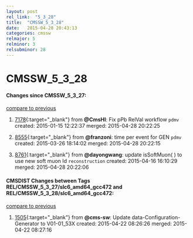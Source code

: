 ```yaml
---
layout: post
rel_link:  "5_3_28"
title:  "CMSSW_5_3_28"
date:   2015-04-28 20:43:13
categories: cmssw
relmajor: 5
relminor: 3
relsubminor: 28
---
```


# CMSSW_5_3_28
#### Changes since CMSSW_5_3_27:

[compare to previous](https://github.com/cms-sw/cmssw/compare/CMSSW_5_3_27...CMSSW_5_3_28)



1. [7178](http://github.com/cms-sw/cmssw/pull/7178){:target="_blank"}  from **@CmsHI**: Fix pPb RelVal workflow `pdmv`  created: 2015-01-15 12:22:37 merged: 2015-04-28 20:22:25

2. [8555](http://github.com/cms-sw/cmssw/pull/8555){:target="_blank"}  from **@franzoni**: time per event for GEN `pdmv`  created: 2015-03-26 18:14:02 merged: 2015-04-28 20:22:15

3. [8761](http://github.com/cms-sw/cmssw/pull/8761){:target="_blank"}  from **@dayongwang**: update isSoftMuon( ) to use new soft muon Id  `reconstruction`  created: 2015-04-16 16:10:29 merged: 2015-04-28 20:22:06

#### CMSDIST Changes between Tags REL/CMSSW_5_3_27/slc6_amd64_gcc472 and REL/CMSSW_5_3_28/slc6_amd64_gcc472:

[compare to previous](https://github.com/cms-sw/cmsdist/compare/REL/CMSSW_5_3_27/slc6_amd64_gcc472...REL/CMSSW_5_3_28/slc6_amd64_gcc472)



1. [1505](http://github.com/cms-sw/cmsdist/pull/1505){:target="_blank"}  from **@cms-sw**: Update data-Configuration-Generator to V01-01_53X created: 2015-04-22 08:26:26 merged: 2015-04-22 08:27:16
